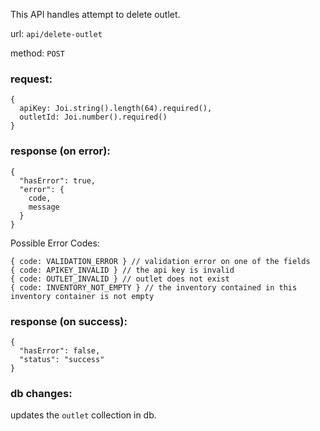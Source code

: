 This API handles attempt to delete outlet.

url: `api/delete-outlet`

method: `POST`

### request: 
```
{
  apiKey: Joi.string().length(64).required(),
  outletId: Joi.number().required()
}
```

### response (on error):
```
{
  "hasError": true,
  "error": {
    code,
    message
  }
}
```
Possible Error Codes:
```
{ code: VALIDATION_ERROR } // validation error on one of the fields
{ code: APIKEY_INVALID } // the api key is invalid
{ code: OUTLET_INVALID } // outlet does not exist
{ code: INVENTORY_NOT_EMPTY } // the inventory contained in this inventory container is not empty
```

### response (on success):
```
{
  "hasError": false,
  "status": "success"
}
```

### db changes:
updates the `outlet` collection in db.